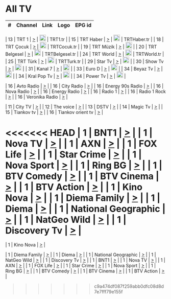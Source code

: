 <h1>All TV</h1>

| #   | Channel        | Link  | Logo | EPG id |
|:---:|:--------------:|:-----:|:----:|:------:|

| 13  | TRT 1            | [>](https://tv-trt1.medya.trt.com.tr/master.m3u8) | <img height="20" src="https://i.imgur.com/j786OLG.png"/> | TRT1.tr |
| 15  | TRT Haber        | [>](https://tv-trthaber.medya.trt.com.tr/master.m3u8) | <img height="20" src="https://i.imgur.com/OVfo8Ab.png"/> | TRTHaber.tr |
| 18  | TRT Çocuk        | [>](https://tv-trtcocuk.medya.trt.com.tr/master.m3u8) | <img height="20" src="https://i.imgur.com/QLFmD6d.png"/> | TRTCocuk.tr |
| 19  | TRT Müzik        | [>](https://tv-trtmuzik.medya.trt.com.tr/master.m3u8) | <img height="20" src="https://i.imgur.com/fIVFCEd.png"/> |
| 20  | TRT Belgesel     | [>](https://tv-trtbelgesel.medya.trt.com.tr/master.m3u8) | <img height="20" src="https://i.imgur.com/MGO87pe.png"/> | TRTBelgesel.tr |
| 24  | TRT World        | [>](https://tv-trtworld.medya.trt.com.tr/master.m3u8) | <img height="20" src="https://i.imgur.com/JEA2xpv.png"/> | TRTWorld.tr |
| 25  | TRT Türk         | [>](https://tv-trtturk.medya.trt.com.tr/master.m3u8) | <img height="20" src="https://i.imgur.com/OSTOQNw.png"/> | TRTTurk.tr |
| 29  | Star Tv   | [>](https://dogus-live.daioncdn.net/startv/startv_360p.m3u8) | <img height="20" src="https://i.imgur.com/IebUZx1.png"/> |
| 30  | Show Tv     | [>](https://ciner-live.daioncdn.net/showtv/showtv.m3u8) | <img height="20" src="https://i.imgur.com/IebUZx1.png"/> |
| 31  | Kanal 7     | [>](https://kanal7-live.daioncdn.net/kanal7/kanal7.m3u8) | <img height="20" src="https://i.imgur.com/IebUZx1.png"/> |
| 33  | Euro D    | [>](https://www.youtube.com/user/KanalD/live) | <img height="20" src="https://i.imgur.com/IebUZx1.png"/> |
| 34  | Beyaz Tv     | [>](https://beyaztv-live.daioncdn.net/beyaztv/beyaztv.m3u8) | <img height="20" src="https://i.imgur.com/IebUZx1.png"/> |
| 34  | Kral Pop Tv     | [>](https://www.youtube.com/watch?v=GuFTuKoXepw) | <img height="20" src="https://i.imgur.com/IebUZx1.png"/> |
| 34  | Power Tv     | [>](https://livetv.powerapp.com.tr/powerTV/powerhd.smil/chunklist.m3u8) | <img height="20" src="https://i.imgur.com/IebUZx1.png"/> |

| 16  | Avto Radio | [>](http://stream.metacast.eu/avtoradio.mp3.m3u) |
| 16  | City Radio | [>](http://stream.metacast.eu/city.aac.m3u) |
| 16  | Energy 90s Radio | [>](http://stream.metacast.eu/energy-90s.m3u) |
| 16  | Nova Radio | [>](http://stream.metacast.eu/nova.aac.m3u) |
| 16  | Energy Radio | [>](http://stream.metacast.eu/nrj.aac.m3u) |
| 16  | Radio 1 | [>](http://stream.metacast.eu/radio1.aac.m3u) |
| 16  | Radio 1 Rock | [>](http://stream.metacast.eu/radio1rock.aac.m3u) |
| 16  | Veronika Radio | [>](http://stream.metacast.eu/veronika.aac.m3u) |

| 11  | City TV | [>](https://tv.city.bg/play/tshls/citytv/index.m3u8) |
| 12  | The voice | [>](https://bss1.neterra.tv/thevoice/thevoice.m3u8) |
| 13  | DSTV | [>](http://46.249.95.140:8081/hls/data.m3u8) |
| 14  | Magic Tv | [>](https://bss1.neterra.tv/magictv/magictv.m3u8) |
| 15  | Tiankov tv | [>](https://streamer103.neterra.tv/tiankov-folk/live.m3u8) |
| 16  | Tiankov orient tv | [>](https://streamer103.neterra.tv/tiankov-orient/live.m3u8) |

<<<<<<< HEAD
| 1 | BNT1 | [>](https://ymkaya.xyz:36318/tv/bnt1/playlist.m3u8?wmsAuthSign=c2VydmVyX3RpbWU9OC8yMy8yMDI1IDY6NDM6MDQgUE0maGFzaF92YWx1ZT0xTUhRT3E2UWEyOENEVkpUa2VPaml3PT0mdmFsaWRtaW51dGVzPTYw) |
| 1 | Nova TV | [>](https://ymkaya.xyz:36318/tv/novatv/playlist.m3u8?wmsAuthSign=c2VydmVyX3RpbWU9OC8yMy8yMDI1IDY6NDM6MTQgUE0maGFzaF92YWx1ZT1EOEpJY0I2SEVtWFBQN0tJRGlwZ0Z3PT0mdmFsaWRtaW51dGVzPTYw) |
| 1 | AXN | [>](https://ymkaya.xyz:31717/tv/axn/playlist.m3u8?wmsAuthSign=c2VydmVyX3RpbWU9OC8yNC8yMDI1IDc6MzM6MjAgUE0maGFzaF92YWx1ZT01SDQ1aTdxQ3lMdHN4dUI5dWJxQ2FRPT0mdmFsaWRtaW51dGVzPTYw) |
| 1 | FOX Life | [>](https://ymkaya.xyz:36318/tv/foxlife/playlist.m3u8?wmsAuthSign=c2VydmVyX3RpbWU9OC8yMy8yMDI1IDY6NDM6MzQgUE0maGFzaF92YWx1ZT1RdElXSllXUHRFdmduazB6b2dEcHNBPT0mdmFsaWRtaW51dGVzPTYw) |
| 1 | Star Crime | [>](https://ymkaya.xyz:43023/tv/foxcrime/playlist.m3u8?wmsAuthSign=c2VydmVyX3RpbWU9OC8yNy8yMDI1IDg6MTI6NTMgUE0maGFzaF92YWx1ZT12MFNKRU90N014aGVncVY0L0U5dTV3PT0mdmFsaWRtaW51dGVzPTYw) |
| 1 | Nova Sport | [>](https://ymkaya.xyz:36318/tv/novasport/playlist.m3u8?wmsAuthSign=c2VydmVyX3RpbWU9OC8yMy8yMDI1IDY6NDM6NTMgUE0maGFzaF92YWx1ZT1WdFZYRHVjWm01V2RjWWt5ZDZpWkd3PT0mdmFsaWRtaW51dGVzPTYw) |
| 1 | Ring BG | [>](https://ymkaya.xyz:36318/tv/ringbg/playlist.m3u8?wmsAuthSign=c2VydmVyX3RpbWU9OC8yMy8yMDI1IDY6NDQ6MDMgUE0maGFzaF92YWx1ZT01RlJZbjZ3eDhMcVRWYlNybHhtNzN3PT0mdmFsaWRtaW51dGVzPTYw) |
| 1 | BTV Comedy | [>](https://ymkaya.xyz:36318/tv/btvcomedy/playlist.m3u8?wmsAuthSign=c2VydmVyX3RpbWU9OC8yMy8yMDI1IDY6NDQ6MTMgUE0maGFzaF92YWx1ZT1rYVFxaGw3TzJjUERYR0VKMVkrZmF3PT0mdmFsaWRtaW51dGVzPTYw) |
| 1 | BTV Cinema | [>](https://ymkaya.xyz:36318/tv/btvcinema/playlist.m3u8?wmsAuthSign=c2VydmVyX3RpbWU9OC8yMy8yMDI1IDY6NDQ6MjIgUE0maGFzaF92YWx1ZT1rTlRpTHdhRTIyUUF6MUZjQXpoa0Z3PT0mdmFsaWRtaW51dGVzPTYw) |
| 1 | BTV Action | [>](https://ymkaya.xyz:36318/tv/btvaction/playlist.m3u8?wmsAuthSign=c2VydmVyX3RpbWU9OC8yMy8yMDI1IDY6NDQ6MzIgUE0maGFzaF92YWx1ZT1vTG93Uy9EUUpScjJ4MktQVnp3dmN3PT0mdmFsaWRtaW51dGVzPTYw) |
| 1 | Kino Nova | [>](https://ymkaya.xyz:36318/tv/kinonova/playlist.m3u8?wmsAuthSign=c2VydmVyX3RpbWU9OC8yMy8yMDI1IDY6NDQ6NDIgUE0maGFzaF92YWx1ZT1STU5mYkRVa1N0UmFTdzV3L1NudXNRPT0mdmFsaWRtaW51dGVzPTYw) |
| 1 | Diema Family | [>](https://ymkaya.xyz:36318/tv/diemafamily/playlist.m3u8?wmsAuthSign=c2VydmVyX3RpbWU9OC8yMy8yMDI1IDY6NDQ6NTEgUE0maGFzaF92YWx1ZT13SnV6Sk9EUFRhdGxUbkl1SFdyOW5RPT0mdmFsaWRtaW51dGVzPTYw) |
| 1 | Diema | [>](https://ymkaya.xyz:36318/tv/diema/playlist.m3u8?wmsAuthSign=c2VydmVyX3RpbWU9OC8yMy8yMDI1IDY6NDU6MDEgUE0maGFzaF92YWx1ZT1sTGRSZ0FLYWpWYk5wUCtQa2pCbHlBPT0mdmFsaWRtaW51dGVzPTYw) |
| 1 | National Geographic | [>](https://ymkaya.xyz:36318/tv/natgeo/playlist.m3u8?wmsAuthSign=c2VydmVyX3RpbWU9OC8yMy8yMDI1IDY6NDU6MTMgUE0maGFzaF92YWx1ZT1YT05sOGxGQlE3aHNVeExsQVNZaEx3PT0mdmFsaWRtaW51dGVzPTYw) |
| 1 | NatGeo Wild | [>](https://ymkaya.xyz:36318/tv/natgeowild/playlist.m3u8?wmsAuthSign=c2VydmVyX3RpbWU9OC8yMy8yMDI1IDY6NDU6MjIgUE0maGFzaF92YWx1ZT1OMDJHcDkwamc4TjNaSmdOeGc4L3d3PT0mdmFsaWRtaW51dGVzPTYw) |
| 1 | Discovery Tv | [>](https://ymkaya.xyz:36318/tv/discovery/playlist.m3u8?wmsAuthSign=c2VydmVyX3RpbWU9OC8yMy8yMDI1IDY6NDU6MzIgUE0maGFzaF92YWx1ZT05RUNRbXR3aTdjTWN0ekJoSTRQTUN3PT0mdmFsaWRtaW51dGVzPTYw) |
=======


| 1 | Kino Nova | [>](https://ymkaya.xyz:11336/tv/kinonova/playlist.m3u8?wmsAuthSign=c2VydmVyX3RpbWU9MS8yLzIwMjUgNDo0MDoyMCBBTSZoYXNoX3ZhbHVlPWlFS1FrWEtMMVRFM3l5YklUWUJQUHc9PSZ2YWxpZG1pbnV0ZXM9NjA=) |

| 1 | Diema Family | [>](https://ymkaya.xyz:11336/tv/diemafamily/playlist.m3u8?wmsAuthSign=c2VydmVyX3RpbWU9MS8yLzIwMjUgNDo0MDozMCBBTSZoYXNoX3ZhbHVlPUVUaTVKTldvZTF5WVVCM0YwL21kaXc9PSZ2YWxpZG1pbnV0ZXM9NjA=) |
| 1 | Diema | [>](https://ymkaya.xyz:11336/tv/diema/playlist.m3u8?wmsAuthSign=c2VydmVyX3RpbWU9MS8yLzIwMjUgNDo0MDo0MCBBTSZoYXNoX3ZhbHVlPVlYMWVJT2NuUjNpUTBsaytEUFFOS2c9PSZ2YWxpZG1pbnV0ZXM9NjA=) |
| 1 | National Geographic | [>](https://ymkaya.xyz:11336/tv/natgeo/playlist.m3u8?wmsAuthSign=c2VydmVyX3RpbWU9MS8yLzIwMjUgNDo0MTo0MSBBTSZoYXNoX3ZhbHVlPTJQTlVmcG5nYWx0M013eUhGRGxnd0E9PSZ2YWxpZG1pbnV0ZXM9NjA=) |
| 1 | NatGeo Wild | [>](https://ymkaya.xyz:11336/tv/natgeowild/playlist.m3u8?wmsAuthSign=c2VydmVyX3RpbWU9MS8yLzIwMjUgNDo0MTo1MSBBTSZoYXNoX3ZhbHVlPVl1OXZaTTliN0hGWEN3eDBYd1duNkE9PSZ2YWxpZG1pbnV0ZXM9NjA=) |
| 1 | Discovery Tv | [>](https://ymkaya.xyz:11336/tv/discovery/playlist.m3u8?wmsAuthSign=c2VydmVyX3RpbWU9MS8yLzIwMjUgNDo0MjowMSBBTSZoYXNoX3ZhbHVlPWtBQmdLNlY2RmQwWElzMVYzSDJyVkE9PSZ2YWxpZG1pbnV0ZXM9NjA=) |
| 1 | BNT1 | [>](https://ymkaya.xyz:11336/tv/bnt1/playlist.m3u8?wmsAuthSign=c2VydmVyX3RpbWU9MS8yLzIwMjUgNDozODozOCBBTSZoYXNoX3ZhbHVlPVVrMVlRQXpJWlhYeUh6ZFVpSC9NMUE9PSZ2YWxpZG1pbnV0ZXM9NjA=) |
| 1 | Nova TV | [>](https://ymkaya.xyz:11336/tv/novatv/playlist.m3u8?wmsAuthSign=c2VydmVyX3RpbWU9MS8yLzIwMjUgNDozODo0OCBBTSZoYXNoX3ZhbHVlPUVxQjh1a0ZzYkVGZU8zZDFGTzdreVE9PSZ2YWxpZG1pbnV0ZXM9NjA=) |
| 1 | AXN | [>](https://ymkaya.xyz:11336/tv/axn/playlist.m3u8?wmsAuthSign=c2VydmVyX3RpbWU9MS8yLzIwMjUgNDozODo1OCBBTSZoYXNoX3ZhbHVlPUpkWStGY1hkNXhaOVpPZ0thQ0FZL3c9PSZ2YWxpZG1pbnV0ZXM9NjA=) |
| 1 | FOX Life | [>](https://ymkaya.xyz:11336/tv/foxlife/playlist.m3u8?wmsAuthSign=c2VydmVyX3RpbWU9MS8yLzIwMjUgNDozOToxMCBBTSZoYXNoX3ZhbHVlPWt1ZDc1T3AzYlZDTjJnSy9TU0xJZlE9PSZ2YWxpZG1pbnV0ZXM9NjA=) |
| 1 | Star Crime | [>](https://ymkaya.xyz:11336/tv/foxcrime/playlist.m3u8?wmsAuthSign=c2VydmVyX3RpbWU9MS8yLzIwMjUgNDozOToyMCBBTSZoYXNoX3ZhbHVlPXIwVU45Nm9FR1l2enNkTG9TanBxbmc9PSZ2YWxpZG1pbnV0ZXM9NjA=) |
| 1 | Nova Sport | [>](https://ymkaya.xyz:11336/tv/novasport/playlist.m3u8?wmsAuthSign=c2VydmVyX3RpbWU9MS8yLzIwMjUgNDozOTozMCBBTSZoYXNoX3ZhbHVlPXlSZ0UxazVaM0xhSmc0NmR4T0c1T2c9PSZ2YWxpZG1pbnV0ZXM9NjA=) |
| 1 | Ring BG | [>](https://ymkaya.xyz:11336/tv/ringbg/playlist.m3u8?wmsAuthSign=c2VydmVyX3RpbWU9MS8yLzIwMjUgNDozOTo0MCBBTSZoYXNoX3ZhbHVlPTR4aUlFNHVUYWN4enY1WkVuOFZma2c9PSZ2YWxpZG1pbnV0ZXM9NjA=) |
| 1 | BTV Comedy | [>](https://ymkaya.xyz:11336/tv/btvcomedy/playlist.m3u8?wmsAuthSign=c2VydmVyX3RpbWU9MS8yLzIwMjUgNDozOTo1MCBBTSZoYXNoX3ZhbHVlPUtrMTJ2RHNTTUU1RFp1ZkVOdXFSK3c9PSZ2YWxpZG1pbnV0ZXM9NjA=) |
| 1 | BTV Cinema | [>](https://ymkaya.xyz:11336/tv/btvcinema/playlist.m3u8?wmsAuthSign=c2VydmVyX3RpbWU9MS8yLzIwMjUgNDozOTo1OSBBTSZoYXNoX3ZhbHVlPTZWcU9FZW56cG1NM1lrYy8xNE5NeHc9PSZ2YWxpZG1pbnV0ZXM9NjA=) |
| 1 | BTV Action | [>](https://ymkaya.xyz:11336/tv/btvaction/playlist.m3u8?wmsAuthSign=c2VydmVyX3RpbWU9MS8yLzIwMjUgNDo0MDoxMCBBTSZoYXNoX3ZhbHVlPUlDd0ErRkZVWThyMVZwR3c2REdGZ3c9PSZ2YWxpZG1pbnV0ZXM9NjA=) |
>>>>>>> c9a474df087f259abb0dfc08d8d7e7fff79e155f
